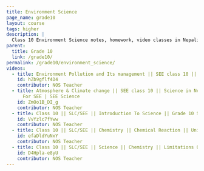 ```yaml
---
title: Environment Science
page_name: grade10
layout: course
tags: higher
description: |
  Class 10 Environment Science notes, homework, video classes in Nepali language.
parent:
  title: Grade 10
  link: /grade10/
permalink: /grade10/environment_science/
videos:
  - title: Environment Pollution and Its management || SEE class 10 || Science in Nepali | Science for SEE
    id: hZb9gflf4D4
    contributor: NOS Teacher
  - title: Atmosphere & Climate change || SEE class 10 || Science in Nepali || Science
      For SEE | SEE Science
    id: ZmOo1B_DI_g
    contributor: NOS Teacher
  - title: Class 10 || SLC/SEE || Introduction To Science || Grade 10 Science In Nepali | SLC/SEE || Science
    id: VvYzlc7fYww
    contributor: NOS Teacher
  - title: Class 10 || SLC/SEE || Chemistry || Chemical Reaction || Unit 8 In Detail | SLC/SEE In Nepali
    id: efaDldYuNxY
    contributor: NOS Teacher
  - title: Class 10 || SLC/SEE || Science || Chemistry || Limitations Of Chemical Reaction | SEE In Nepali
    id: D4Hpla-e8yU
    contributor: NOS Teacher
---
```

